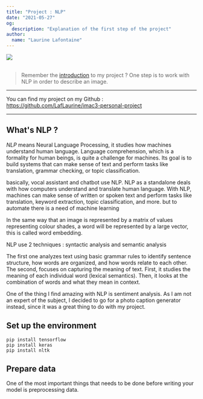 ```yaml
---
title: "Project : NLP"
date: "2021-05-27"
og:
  description: "Explanation of the first step of the project"
author:
  name: "Laurine Lafontaine"
---
```


<div style="width:30%"><img src="https://img.shields.io/static/v1?label=last-modified&message=27 may&color=orange"></div>
</br>

> Remember the [introduction](https://laurine-dev-blog.herokuapp.com/writings/steps) to my project ? One step is to work with NLP in order to describe an image.

---

You can find my project on my Github : https://github.com/LafLaurine/imac3-personal-project

---

## What's NLP ? 

*NLP* means Neural Language Processing, it studies how machines understand human language. Language comprehension, which is a formality for human beings, is quite a challenge for machines. Its goal is to build systems that can make sense of text and perform tasks like translation, grammar checking, or topic classification. 

basically, vocal assistant and chatbot use NLP. NLP as a standalone deals with how computers understand and translate human language. With NLP, machines can make sense of written or spoken text and perform tasks like translation, keyword extraction, topic classification, and more.  but to automate there is a need of machine learning

In the same way that an image is represented by a matrix of values representing colour shades, a word will be represented by a large vector, this is called word embedding.

NLP use 2 techniques : syntactic analysis and semantic analysis

The first one analyzes text using basic grammar rules to identify sentence structure, how words are organized, and how words relate to each other. 
The second, focuses on capturing the meaning of text. First, it studies the meaning of each individual word (lexical semantics). Then, it looks at the combination of words and what they mean in context.

One of the thing I find amazing with NLP is sentiment analysis. As I am not an expert of the subject, I decided to go for a photo caption generator instead, since it was a great thing to do with my project. 

## Set up the environment

```pip install scipy 
pip install tensorflow 
pip install keras 
pip install nltk
```

## Prepare data

One of the most important things that needs to be done before writing your model is preprocessing data.